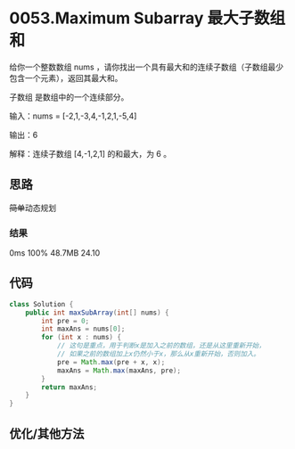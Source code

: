 # 0053.Maximum Subarray 最大子数组和

给你一个整数数组 nums ，请你找出一个具有最大和的连续子数组（子数组最少包含一个元素），返回其最大和。

子数组 是数组中的一个连续部分。

输入：nums = [-2,1,-3,4,-1,2,1,-5,4]

输出：6

解释：连续子数组 [4,-1,2,1] 的和最大，为 6 。

## 思路
~~简单~~动态规划


### 结果
0ms  100%
48.7MB  24.10

## 代码
```java
class Solution {
    public int maxSubArray(int[] nums) {
        int pre = 0;
        int maxAns = nums[0];
        for (int x : nums) {
            // 这句是重点，用于判断x是加入之前的数组，还是从这里重新开始，
            // 如果之前的数组加上x仍然小于x，那么从x重新开始，否则加入。
            pre = Math.max(pre + x, x); 
            maxAns = Math.max(maxAns, pre);
        }
        return maxAns;
    }
}
```

## 优化/其他方法

